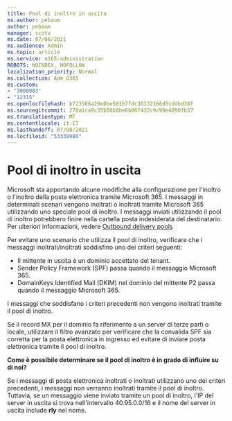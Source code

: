 ```yaml
---
title: Pool di inoltro in uscita
ms.author: pebaum
author: pebaum
manager: scotv
ms.date: 07/08/2021
ms.audience: Admin
ms.topic: article
ms.service: o365-administration
ROBOTS: NOINDEX, NOFOLLOW
localization_priority: Normal
ms.collection: Adm_O365
ms.custom:
- "3000003"
- "12315"
ms.openlocfilehash: b723566a29e0be581b7fdc30332166d5cddbd38f
ms.sourcegitcommit: 270a1ca9c35b50b8be6b06f432c9c90e4090fb57
ms.translationtype: MT
ms.contentlocale: it-IT
ms.lasthandoff: 07/08/2021
ms.locfileid: "53339980"
---
```

# <a name="outbound-relay-pool"></a>Pool di inoltro in uscita

Microsoft sta apportando alcune modifiche alla configurazione per l'inoltro o l'inoltro della posta elettronica tramite Microsoft 365. I messaggi in determinati scenari vengono inoltrati o inoltrati tramite Microsoft 365 utilizzando uno speciale pool di inoltro. I messaggi inviati utilizzando il pool di inoltro potrebbero finire nella cartella posta indesiderata del destinatario. Per ulteriori informazioni, vedere [Outbound delivery pools](/microsoft-365/security/office-365-security/high-risk-delivery-pool-for-outbound-messages#relay-pool)

Per evitare uno scenario che utilizza il pool di inoltro, verificare che i messaggi inoltrati/inoltrati soddisfino uno dei criteri seguenti:

- Il mittente in uscita è un dominio accettato del tenant.
- Sender Policy Framework (SPF) passa quando il messaggio Microsoft 365.
- DomainKeys Identified Mail (DKIM) nel dominio del mittente P2 passa quando il messaggio Microsoft 365.
 
I messaggi che soddisfano i criteri precedenti non vengono inoltrati tramite il pool di inoltro.

Se il record MX per il dominio fa riferimento a un server di terze parti o locale, utilizzare il filtro avanzato per verificare che la convalida SPF sia corretta per la posta elettronica in ingresso ed evitare di inviare posta elettronica tramite il pool di inoltro.

**Come è possibile determinare se il pool di inoltro è in grado di influire su di noi?**

Se i messaggi di posta elettronica inoltrati o inoltrati utilizzano uno dei criteri precedenti, i messaggi non verranno inoltrati tramite il pool di inoltro. Tuttavia, se un messaggio viene inviato tramite un pool di inoltro, l'IP del server in uscita si trova nell'intervallo 40.95.0.0/16 e il nome del server in uscita include **rly** nel nome.

